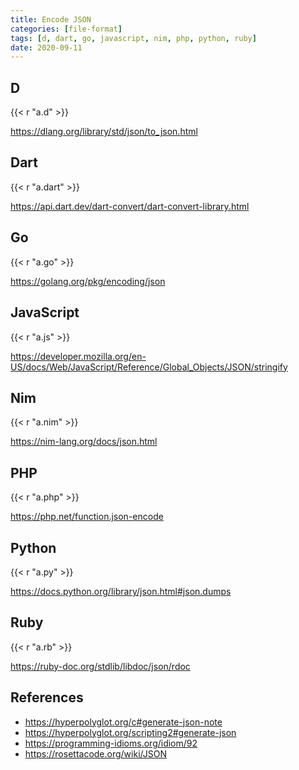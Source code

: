 ```yaml
---
title: Encode JSON
categories: [file-format]
tags: [d, dart, go, javascript, nim, php, python, ruby]
date: 2020-09-11
---
```


## D

{{< r "a.d" >}}

<https://dlang.org/library/std/json/to_json.html>

## Dart

{{< r "a.dart" >}}

<https://api.dart.dev/dart-convert/dart-convert-library.html>

## Go

{{< r "a.go" >}}

<https://golang.org/pkg/encoding/json>

## JavaScript

{{< r "a.js" >}}

<https://developer.mozilla.org/en-US/docs/Web/JavaScript/Reference/Global_Objects/JSON/stringify>

## Nim

{{< r "a.nim" >}}

<https://nim-lang.org/docs/json.html>

## PHP

{{< r "a.php" >}}

<https://php.net/function.json-encode>

## Python

{{< r "a.py" >}}

<https://docs.python.org/library/json.html#json.dumps>

## Ruby

{{< r "a.rb" >}}

<https://ruby-doc.org/stdlib/libdoc/json/rdoc>

## References

- <https://hyperpolyglot.org/c#generate-json-note>
- <https://hyperpolyglot.org/scripting2#generate-json>
- <https://programming-idioms.org/idiom/92>
- <https://rosettacode.org/wiki/JSON>
